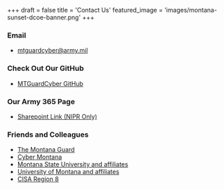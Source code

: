 +++
draft = false
title = 'Contact Us'
featured_image = 'images/montana-sunset-dcoe-banner.png'
+++

### Email

- mtguardcyber@army.mil

### Check Out Our GitHub

- [MTGuardCyber GitHub](https://github.com/mtguardcyber)

### Our Army 365 Page

- [Sharepoint Link (NIPR Only)](https://armyeitaas.sharepoint-mil.us/sites/NGMT-Staff/SitePages/DCOE.aspx)

### Friends and Colleagues

- [The Montana Guard](https://montanaguard.gov/)
- [Cyber Montana](https://cybermontana.org/)
- [Montana State University and affiliates](https://www.montana.edu/)
- [University of Montana and affiliates](https://www.umt.edu/)
- [CISA Region 8](https://www.cisa.gov/about/regions/region-8)
